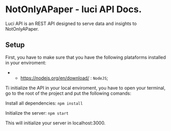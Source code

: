 # NotOnlyAPaper - luci API Docs.

Luci API is an REST API designed to serve data and insights to NotOnlyAPaper. 

## Setup

First, you have to make sure that you have the following plataforms installed in your enviroment:

- * https://nodejs.org/en/download/ : `NodeJS`;

Ti initialize the API in your local enviroment, you have to open your terminal, go to the root of the project and put the following comands:

Install all dependencies:
```npm install```

Initialize the server:
```npm start```

This will initialize your server in localhost:3000.






